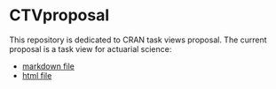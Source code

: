# CTVproposal

This repository is dedicated to CRAN task views proposal.
The current proposal is a task view for actuarial science: 

- [markdown file](ActuarialScience.md)
- [html file](ActuarialScience.html)
